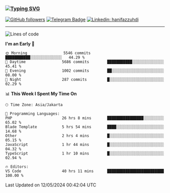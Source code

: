 ### [![Typing SVG](https://readme-typing-svg.herokuapp.com?font=lato&size=22&lines=Hi+There+👋)](https://git.io/typing-svg) 

[![GitHub followers](https://img.shields.io/github/followers/hanifazzuhdi?label=Follow&style=social)](https://github.com/hanifazzuhdi/?tab=follow) 
[![Telegram Badge](https://img.shields.io/badge/-hanif0198-blue?style=social&logo=telegram&link=https://www.t.me/hanif0198/)](https://www.t.me/hanif0198/) 
[![Linkedin: hanifazzuhdi](https://img.shields.io/badge/-hanifazzuhdi-blue?style=flat-square&logo=Linkedin&logoColor=white&link=https://www.linkedin.com/in/hanif-az-zuhdi-69688019b/)](https://www.linkedin.com/in/hanif-az-zuhdi-69688019b/) 

<hr/>

<!--START_SECTION:waka-->
![Lines of code](https://img.shields.io/badge/From%20Hello%20World%20I%27ve%20Written-54.3%20million%20lines%20of%20code-blue)

**I'm an Early 🐤** 

```text
🌞 Morning                5546 commits        ███████████░░░░░░░░░░░░░░   44.29 % 
🌆 Daytime                5686 commits        ███████████░░░░░░░░░░░░░░   45.41 % 
🌃 Evening                1002 commits        ██░░░░░░░░░░░░░░░░░░░░░░░   08.00 % 
🌙 Night                  287 commits         █░░░░░░░░░░░░░░░░░░░░░░░░   02.29 % 
```


📊 **This Week I Spent My Time On** 

```text
🕑︎ Time Zone: Asia/Jakarta

💬 Programming Languages: 
PHP                      26 hrs 8 mins       ████████████████░░░░░░░░░   65.02 % 
Blade Template           5 hrs 54 mins       ████░░░░░░░░░░░░░░░░░░░░░   14.68 % 
Other                    2 hrs 4 mins        █░░░░░░░░░░░░░░░░░░░░░░░░   05.15 % 
JavaScript               1 hr 44 mins        █░░░░░░░░░░░░░░░░░░░░░░░░   04.32 % 
TypeScript               1 hr 10 mins        █░░░░░░░░░░░░░░░░░░░░░░░░   02.94 % 

🔥 Editors: 
VS Code                  40 hrs 11 mins      █████████████████████████   100.00 % 
```


 Last Updated on 12/05/2024 00:42:04 UTC
<!--END_SECTION:waka-->
